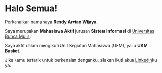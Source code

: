 # Halo Semua! 

Perkenalkan nama saya **Rendy Arvian Wijaya**.<br>

Saya merupakan **Mahasiswa Aktif** jurusan **Sistem Informasi** di [Universitas Bunda Mulia](https://www.ubm.ac.id/).<br>

Saya aktif dalam mengikuti Unit Kegiatan Mahasiswa (UKM), yaitu **UKM Basket**.<br>

Jika kamu tertarik untuk berkenalan denganku, silakan ikuti akun [Linkedin](https://www.linkedin.com/in/rendy-arvian-wijaya/)ku ya.
